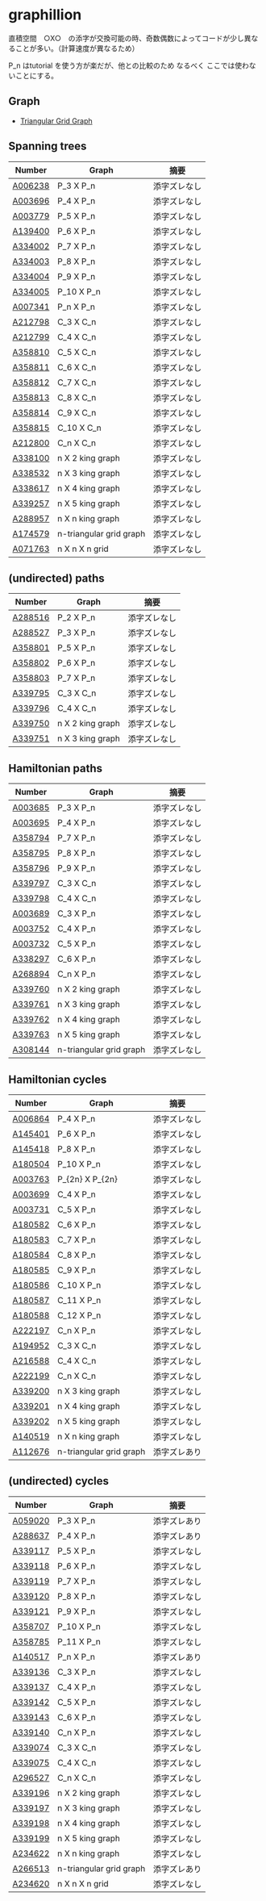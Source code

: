 # graphillion

直積空間　○X○　の添字が交換可能の時、奇数偶数によってコードが少し異なることが多い。（計算速度が異なるため）

P_n はtutorial を使う方が楽だが、他との比較のため なるべく ここでは使わないことにする。

## Graph

- [Triangular Grid Graph](https://mathworld.wolfram.com/TriangularGridGraph.html)

## Spanning trees

| Number | Graph | 摘要 |
| ----- | ----- | ----- | 
| [A006238](https://oeis.org/A006268) | P_3 X P_n | 添字ズレなし |
| [A003696](https://oeis.org/A003696) | P_4 X P_n | 添字ズレなし |
| [A003779](https://oeis.org/A003779) | P_5 X P_n | 添字ズレなし |
| [A139400](https://oeis.org/A139400) | P_6 X P_n | 添字ズレなし |
| [A334002](https://oeis.org/A334002) | P_7 X P_n | 添字ズレなし |
| [A334003](https://oeis.org/A334003) | P_8 X P_n | 添字ズレなし |
| [A334004](https://oeis.org/A334004) | P_9 X P_n | 添字ズレなし | 
| [A334005](https://oeis.org/A334005) | P_10 X P_n | 添字ズレなし | 
| [A007341](https://oeis.org/A007341) | P_n X P_n | 添字ズレなし | 
| [A212798](https://oeis.org/A212798) | C_3 X C_n | 添字ズレなし | 
| [A212799](https://oeis.org/A212799) | C_4 X C_n | 添字ズレなし | 
| [A358810](https://oeis.org/A358810) | C_5 X C_n | 添字ズレなし | 
| [A358811](https://oeis.org/A358811) | C_6 X C_n | 添字ズレなし | 
| [A358812](https://oeis.org/A358812) | C_7 X C_n | 添字ズレなし | 
| [A358813](https://oeis.org/A358813) | C_8 X C_n | 添字ズレなし | 
| [A358814](https://oeis.org/A358814) | C_9 X C_n | 添字ズレなし | 
| [A358815](https://oeis.org/A358815) | C_10 X C_n | 添字ズレなし | 
| [A212800](https://oeis.org/A212800) | C_n X C_n | 添字ズレなし | 
| [A338100](https://oeis.org/A338100) | n X 2 king graph | 添字ズレなし | 
| [A338532](https://oeis.org/A338532) | n X 3 king graph | 添字ズレなし | 
| [A338617](https://oeis.org/A338617) | n X 4 king graph | 添字ズレなし | 
| [A339257](https://oeis.org/A339257) | n X 5 king graph | 添字ズレなし | 
| [A288957](https://oeis.org/A288957) | n X n king graph | 添字ズレなし | 
| [A174579](https://oeis.org/A174579) | n-triangular grid graph | 添字ズレなし | 
| [A071763](https://oeis.org/A071763) | n X n X n grid | 添字ズレなし | 


## (undirected) paths

| Number | Graph | 摘要 |
| ----- | ----- | ----- | 
| [A288516](https://oeis.org/A288516) | P_2 X P_n | 添字ズレなし |
| [A288527](https://oeis.org/A288527) | P_3 X P_n | 添字ズレなし |
| [A358801](https://oeis.org/A358801) | P_5 X P_n | 添字ズレなし |
| [A358802](https://oeis.org/A358802) | P_6 X P_n | 添字ズレなし |
| [A358803](https://oeis.org/A358803) | P_7 X P_n | 添字ズレなし |
| [A339795](https://oeis.org/A339795) | C_3 X C_n | 添字ズレなし | 
| [A339796](https://oeis.org/A339796) | C_4 X C_n | 添字ズレなし | 
| [A339750](https://oeis.org/A339750) | n X 2 king graph | 添字ズレなし | 
| [A339751](https://oeis.org/A339751) | n X 3 king graph | 添字ズレなし | 


## Hamiltonian paths

| Number | Graph | 摘要 |
| ----- | ----- | ----- | 
| [A003685](https://oeis.org/A003685) | P_3 X P_n | 添字ズレなし |
| [A003695](https://oeis.org/A003695) | P_4 X P_n | 添字ズレなし |
| [A358794](https://oeis.org/A358794) | P_7 X P_n | 添字ズレなし |
| [A358795](https://oeis.org/A358795) | P_8 X P_n | 添字ズレなし |
| [A358796](https://oeis.org/A358796) | P_9 X P_n | 添字ズレなし |
| [A339797](https://oeis.org/A339797) | C_3 X C_n | 添字ズレなし | 
| [A339798](https://oeis.org/A339798) | C_4 X C_n | 添字ズレなし | 
| [A003689](https://oeis.org/A003689) | C_3 X P_n | 添字ズレなし | 
| [A003752](https://oeis.org/A003752) | C_4 X P_n | 添字ズレなし | 
| [A003732](https://oeis.org/A003732) | C_5 X P_n | 添字ズレなし | 
| [A338297](https://oeis.org/A338297) | C_6 X P_n | 添字ズレなし | 
| [A268894](https://oeis.org/A268894) | C_n X P_n | 添字ズレなし | 
| [A339760](https://oeis.org/A339760) | n X 2 king graph | 添字ズレなし | 
| [A339761](https://oeis.org/A339761) | n X 3 king graph | 添字ズレなし | 
| [A339762](https://oeis.org/A339762) | n X 4 king graph | 添字ズレなし | 
| [A339763](https://oeis.org/A339763) | n X 5 king graph | 添字ズレなし |
| [A308144](https://oeis.org/A308144) | n-triangular grid graph | 添字ズレなし | 

## Hamiltonian cycles

| Number | Graph | 摘要 |
| ----- | ----- | ----- | 
| [A006864](https://oeis.org/A006864) | P_4 X P_n | 添字ズレなし | 
| [A145401](https://oeis.org/A145401) | P_6 X P_n | 添字ズレなし | 
| [A145418](https://oeis.org/A145418) | P_8 X P_n | 添字ズレなし | 
| [A180504](https://oeis.org/A180504) | P_10 X P_n | 添字ズレなし | 
| [A003763](https://oeis.org/A003763) | P_{2n} X P_{2n} | 添字ズレなし | 
| [A003699](https://oeis.org/A003699) | C_4 X P_n | 添字ズレなし | 
| [A003731](https://oeis.org/A003731) | C_5 X P_n | 添字ズレなし | 
| [A180582](https://oeis.org/A180582) | C_6 X P_n | 添字ズレなし | 
| [A180583](https://oeis.org/A180583) | C_7 X P_n | 添字ズレなし | 
| [A180584](https://oeis.org/A180584) | C_8 X P_n | 添字ズレなし | 
| [A180585](https://oeis.org/A180585) | C_9 X P_n | 添字ズレなし | 
| [A180586](https://oeis.org/A180586) | C_10 X P_n | 添字ズレなし | 
| [A180587](https://oeis.org/A180587) | C_11 X P_n | 添字ズレなし | 
| [A180588](https://oeis.org/A180588) | C_12 X P_n | 添字ズレなし | 
| [A222197](https://oeis.org/A222197) | C_n X P_n | 添字ズレなし | 
| [A194952](https://oeis.org/A194952) | C_3 X C_n | 添字ズレなし | 
| [A216588](https://oeis.org/A216588) | C_4 X C_n | 添字ズレなし | 
| [A222199](https://oeis.org/A222199) | C_n X C_n | 添字ズレなし | 
| [A339200](https://oeis.org/A339200) | n X 3 king graph | 添字ズレなし | 
| [A339201](https://oeis.org/A339201) | n X 4 king graph | 添字ズレなし | 
| [A339202](https://oeis.org/A339202) | n X 5 king graph | 添字ズレなし | 
| [A140519](https://oeis.org/A140519) | n X n king graph | 添字ズレなし | 
| [A112676](https://oeis.org/A112676) | n-triangular grid graph | 添字ズレあり | 

## (undirected) cycles

| Number | Graph | 摘要 |
| ----- | ----- | ----- | 
| [A059020](https://oeis.org/A059020) | P_3 X P_n | 添字ズレあり | 
| [A288637](https://oeis.org/A288637) | P_4 X P_n | 添字ズレあり | 
| [A339117](https://oeis.org/A339117) | P_5 X P_n | 添字ズレなし | 
| [A339118](https://oeis.org/A339118) | P_6 X P_n | 添字ズレなし | 
| [A339119](https://oeis.org/A339119) | P_7 X P_n | 添字ズレなし | 
| [A339120](https://oeis.org/A339120) | P_8 X P_n | 添字ズレなし | 
| [A339121](https://oeis.org/A339121) | P_9 X P_n | 添字ズレなし | 
| [A358707](https://oeis.org/A358707) | P_10 X P_n | 添字ズレなし | 
| [A358785](https://oeis.org/A358785) | P_11 X P_n | 添字ズレなし | 
| [A140517](https://oeis.org/A140517) | P_n X P_n | 添字ズレあり | 
| [A339136](https://oeis.org/A339136) | C_3 X P_n | 添字ズレなし | 
| [A339137](https://oeis.org/A339137) | C_4 X P_n | 添字ズレなし | 
| [A339142](https://oeis.org/A339142) | C_5 X P_n | 添字ズレなし | 
| [A339143](https://oeis.org/A339143) | C_6 X P_n | 添字ズレなし | 
| [A339140](https://oeis.org/A339140) | C_n X P_n | 添字ズレなし | 
| [A339074](https://oeis.org/A339074) | C_3 X C_n | 添字ズレなし | 
| [A339075](https://oeis.org/A339075) | C_4 X C_n | 添字ズレなし | 
| [A296527](https://oeis.org/A296527) | C_n X C_n | 添字ズレなし | 
| [A339196](https://oeis.org/A339196) | n X 2 king graph | 添字ズレなし | 
| [A339197](https://oeis.org/A339197) | n X 3 king graph | 添字ズレなし | 
| [A339198](https://oeis.org/A339198) | n X 4 king graph | 添字ズレなし | 
| [A339199](https://oeis.org/A339199) | n X 5 king graph | 添字ズレなし | 
| [A234622](https://oeis.org/A234622) | n X n king graph | 添字ズレなし | 
| [A266513](https://oeis.org/A266513) | n-triangular grid graph | 添字ズレあり | 
| [A234620](https://oeis.org/A234620) | n X n X n grid | 添字ズレなし | 
